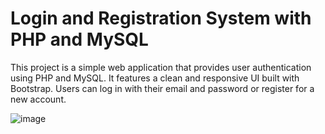 # Login and Registration System with PHP and MySQL
This project is a simple web application that provides user authentication using PHP and MySQL. It features a clean and responsive UI built with Bootstrap. Users can log in with their email and password or register for a new account.

![image](https://github.com/AaronGuna/UserLogin/assets/134005929/e54126a5-10f4-4ffb-afbc-a1f4854518b7)
